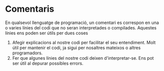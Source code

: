 # Comentaris
En qualsevol llenguatge de programació, un comentari es correspon en una o varies línies del codi que no seran interpretades o compilades.
Aquestes línies ens poden ser útils per dues coses
1. Afegir explicacions al nostre codi per facilitar el seu entendiment. 
Molt útil per mantenir el codi, ja sigui per nosaltres mateixos o altres programadors.
3. Fer que algunes línies del nostre codi deixen d'interpretar-se. Ens pot ser útil al depurar possibles errors. 
